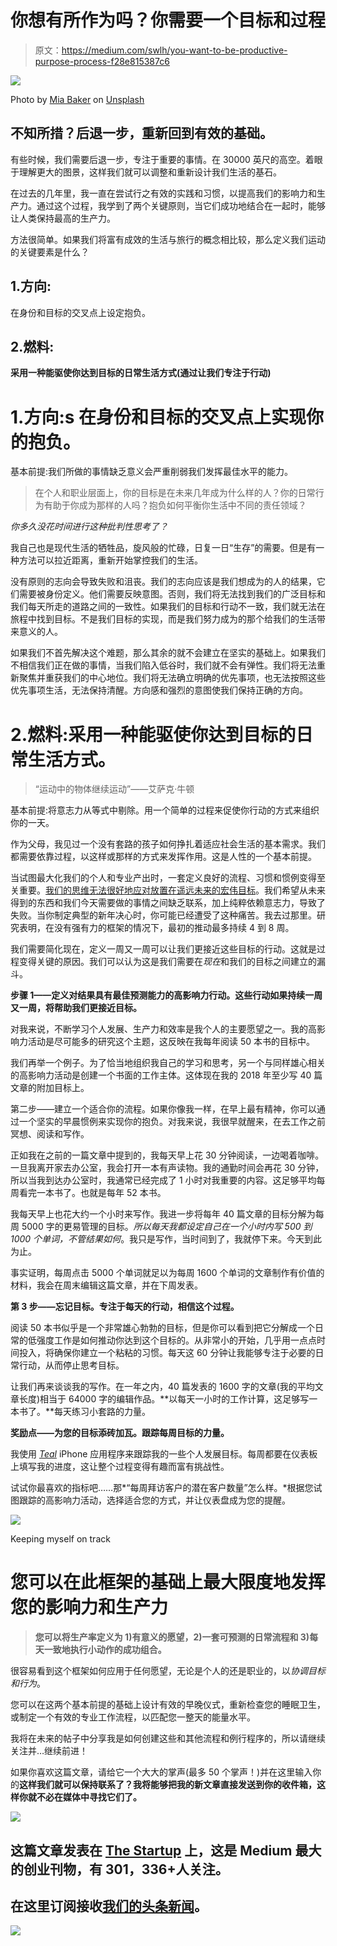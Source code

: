 # 你想有所作为吗？你需要一个目标和过程

> 原文：<https://medium.com/swlh/you-want-to-be-productive-purpose-process-f28e815387c6>

![](img/8929a1800cd891bf18c7c145d3c4f16f.png)

Photo by [Mia Baker](https://unsplash.com/photos/cqkbESEkhjk?utm_source=unsplash&utm_medium=referral&utm_content=creditCopyText) on [Unsplash](https://unsplash.com/search/photos/productivity?utm_source=unsplash&utm_medium=referral&utm_content=creditCopyText)

## 不知所措？后退一步，重新回到有效的基础。

有些时候，我们需要后退一步，专注于重要的事情。在 30000 英尺的高空。着眼于理解更大的图景，这样我们就可以调整和重新设计我们生活的基石。

在过去的几年里，我一直在尝试行之有效的实践和习惯，以提高我们的影响力和生产力。通过这个过程，我学到了两个关键原则，当它们成功地结合在一起时，能够让人类保持最高的生产力。

方法很简单。如果我们将富有成效的生活与旅行的概念相比较，那么定义我们运动的关键要素是什么？

## 1.方向:

在身份和目标的交叉点上设定抱负。

## 2.燃料:

**采用一种能驱使你达到目标的日常生活方式(通过让我们专注于行动)**

# 1.方向:s **在身份和目标的交叉点上实现你的抱负。**

基本前提:我们所做的事情缺乏意义会严重削弱我们发挥最佳水平的能力。

> 在个人和职业层面上，你的目标是在未来几年成为什么样的人？你的日常行为有助于你成为那样的人吗？抱负如何平衡你生活中不同的责任领域？

*你多久没花时间进行这种批判性思考了？*

我自己也是现代生活的牺牲品，旋风般的忙碌，日复一日“生存”的需要。但是有一种方法可以拉近距离，重新开始掌控我们的生活。

没有原则的志向会导致失败和沮丧。我们的志向应该是我们想成为的人的结果，它们需要被身份定义。他们需要反映意图。否则，我们将无法找到我们的广泛目标和我们每天所走的道路之间的一致性。如果我们的目标和行动不一致，我们就无法在旅程中找到目标。不是我们目标的实现，而是我们努力成为的那个给我们的生活带来意义的人。

如果我们不首先解决这个难题，那么其余的就不会建立在坚实的基础上。如果我们不相信我们正在做的事情，当我们陷入低谷时，我们就不会有弹性。我们将无法重新聚焦并重获我们的中心地位。我们将无法确立明确的优先事项，也无法按照这些优先事项生活，无法保持清醒。方向感和强烈的意图使我们保持正确的方向。

# 2.燃料:采用一种能驱使你达到目标的日常生活方式。

> “运动中的物体继续运动”——艾萨克·牛顿

基本前提:将意志力从等式中剔除。用一个简单的过程来促使你行动的方式来组织你的一天。

作为父母，我见过一个没有套路的孩子如何挣扎着适应社会生活的基本需求。我们都需要依靠过程，以这样或那样的方式来发挥作用。这是人性的一个基本前提。

当试图最大化我们的个人和专业产出时，一套定义良好的流程、习惯和惯例变得至关重要。[我们的思维无法很好地应对放置在遥远未来的宏伟目标](/the-mission/arent-you-tired-of-failing-yourself-f94393b419e)。我们希望从未来得到的东西和我们今天需要做的事情之间缺乏联系，加上纯粹依赖意志力，导致了失败。当你制定典型的新年决心时，你可能已经遭受了这种痛苦。我去过那里。研究表明，在没有强有力的框架的情况下，最初的推动最多持续 4 到 8 周。

我们需要简化现在，定义一周又一周可以让我们更接近这些目标的行动。这就是过程变得关键的原因。我们可以认为这是我们需要在*现在*和我们的目标之间建立的漏斗。

**步骤 1——定义对结果具有最佳预测能力的高影响力行动。这些行动如果持续一周又一周，将帮助我们更接近目标。**

对我来说，不断学习个人发展、生产力和效率是我个人的主要愿望之一。我的高影响力活动是尽可能多的研究这个主题，这反映在我每年阅读 50 本书的目标中。

我们再举一个例子。为了恰当地组织我自己的学习和思考，另一个与同样雄心相关的高影响力活动是创建一个书面的工作主体。这体现在我的 2018 年至少写 40 篇文章的附加目标上。

第二步——建立一个适合你的流程。如果你像我一样，在早上最有精神，你可以通过一个坚实的早晨惯例来实现你的抱负。对我来说，我很早就醒来，在去工作之前冥想、阅读和写作。

正如我在之前的一篇文章中提到的，我每天早上花 30 分钟阅读，一边喝着咖啡。一旦我离开家去办公室，我会打开一本有声读物。我的通勤时间会再花 30 分钟，所以当我到达办公室时，我通常已经完成了 1 小时对我重要的内容。这足够平均每周看完一本书了。也就是每年 52 本书。

我每天早上也花大约一个小时来写作。我进一步将每年 40 篇文章的目标分解为每周 5000 字的更易管理的目标。*所以每天我都设定自己在一个小时内写 500 到 1000 个单词，不管结果如何*。我只是写作，当时间到了，我就停下来。今天到此为止。

事实证明，每周点击 5000 个单词就足以为每周 1600 个单词的文章制作有价值的材料，我会在周末编辑这篇文章，并在下周发表。

**第 3 步——忘记目标。专注于每天的行动，相信这个过程。**

阅读 50 本书似乎是一个非常雄心勃勃的目标，但是你可以看到把它分解成一个日常的低强度工作是如何推动你达到这个目标的。从非常小的开始，几乎用一点点时间投入，将确保你建立一个粘粘的习惯。每天这 60 分钟让我能够专注于必要的日常行动，从而停止思考目标。

让我们再来谈谈我的写作。在一年之内，40 篇发表的 1600 字的文章(我的平均文章长度)相当于 64000 字的编辑作品。**以每天一小时的工作计算，这足够写一本书了。**每天练习小套路的力量。

**奖励点——为您的目标添砖加瓦。跟踪每周目标的力量。**

我使用 [*Teal*](https://itunes.apple.com/us/app/teal-tallies-countdowns/id982527747?mt=8) iPhone 应用程序来跟踪我的一些个人发展目标。每周都要在仪表板上填写我的进度，这让整个过程变得有趣而富有挑战性。

试试你最喜欢的指标吧……那*“每周拜访客户的潜在客户数量”怎么样。*根据您试图跟踪的高影响力活动，选择适合您的方式，并让仪表盘成为您的提醒。

![](img/b7d83ce180d0316bd2acefe0834a652e.png)

Keeping myself on track

# 您可以在此框架的基础上最大限度地发挥您的影响力和生产力

> **您可以将生产率定义为 1)有意义的愿望，2)一套可预测的日常流程和 3)每天一致地执行小动作的成功组合。**

很容易看到这个框架如何应用于任何愿望，无论是个人的还是职业的，以*协调目标和行为*。

您可以在这两个基本前提的基础上设计有效的早晚仪式，重新检查您的睡眠卫生，或制定一个有效的专业工作流程，以匹配您一整天的能量水平。

我将在未来的帖子中分享我是如何创建这些和其他流程和例行程序的，所以请继续关注并…继续前进！

如果你喜欢这篇文章，请给它一个大大的掌声(最多 50 个掌声！)并在这里输入你的[](http://bit.ly/hmemail)****这样我们就可以保持联系了？我将能够把我的新文章直接发送到你的收件箱，这样你就不必在媒体中寻找它们了。****

**![](img/731acf26f5d44fdc58d99a6388fe935d.png)**

## **这篇文章发表在 [The Startup](https://medium.com/swlh) 上，这是 Medium 最大的创业刊物，有 301，336+人关注。**

## **在这里订阅接收[我们的头条新闻](http://growthsupply.com/the-startup-newsletter/)。**

**![](img/731acf26f5d44fdc58d99a6388fe935d.png)**